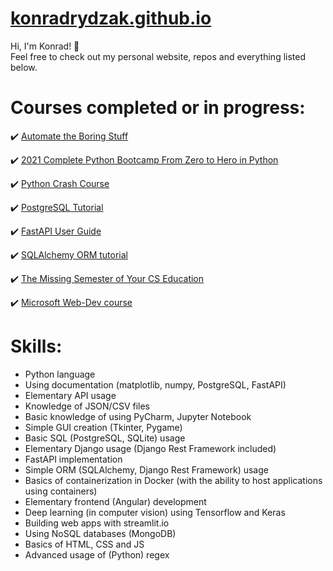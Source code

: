 # [konradrydzak.github.io](https://konradrydzak.github.io/)

Hi, I'm Konrad! 👋  
Feel free to check out my personal website, repos and everything listed below. 

# Courses completed or in progress:

✔️ [Automate the Boring Stuff](https://automatetheboringstuff.com/)

✔️ [2021 Complete Python Bootcamp From Zero to Hero in Python](https://www.udemy.com/course/complete-python-bootcamp/)

✔️ [Python Crash Course](https://nostarch.com/pythoncrashcourse2e)

✔️ [PostgreSQL Tutorial](https://www.postgresqltutorial.com/)

✔️ [FastAPI User Guide](https://fastapi.tiangolo.com/tutorial/)

✔️ [SQLAlchemy ORM tutorial](https://docs.sqlalchemy.org/en/14/orm/tutorial.html)

✔️ [The Missing Semester of Your CS Education](https://missing.csail.mit.edu/)

️✔️ [Microsoft Web-Dev course](https://github.com/microsoft/Web-Dev-For-Beginners)

<!--✔️🟡-->

# Skills:

- Python language
- Using documentation (matplotlib, numpy, PostgreSQL, FastAPI)
- Elementary API usage
- Knowledge of JSON/CSV files
- Basic knowledge of using PyCharm, Jupyter Notebook
- Simple GUI creation (Tkinter, Pygame)
- Basic SQL (PostgreSQL, SQLite) usage
- Elementary Django usage (Django Rest Framework included)
- FastAPI implementation
- Simple ORM (SQLAlchemy, Django Rest Framework) usage
- Basics of containerization in Docker (with the ability to host applications using containers)
- Elementary frontend (Angular) development
- Deep learning (in computer vision) using Tensorflow and Keras
- Building web apps with streamlit.io
- Using NoSQL databases (MongoDB)
- Basics of HTML, CSS and JS
- Advanced usage of (Python) regex
